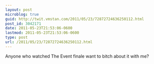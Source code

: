 ```yaml
---
layout: post
microblog: true
guid: http://twit.vmstan.com/2011/05/23/72872724636250112.html
post_id: 3042171
date: 2011-05-23T21:53:06-0600
lastmod: 2011-05-23T21:53:06-0600
type: post
url: /2011/05/23/72872724636250112.html
---
```

Anyone who watched The Event finale want to bitch about it with me?
